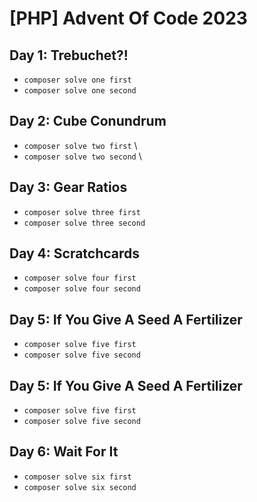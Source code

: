 # [PHP] Advent Of Code 2023

## Day 1: Trebuchet?!
- `composer solve one first`
- `composer solve one second`
## Day 2: Cube Conundrum
- `composer solve two first` \
- `composer solve two second` \
## Day 3: Gear Ratios
- `composer solve three first`
- `composer solve three second`
## Day 4: Scratchcards
- `composer solve four first`
- `composer solve four second`
## Day 5: If You Give A Seed A Fertilizer
- `composer solve five first`
- `composer solve five second`
## Day 5: If You Give A Seed A Fertilizer
- `composer solve five first`
- `composer solve five second`
## Day 6: Wait For It
- `composer solve six first`
- `composer solve six second`